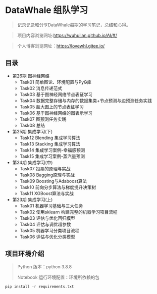 # DataWhale 组队学习
>记录记录和分享DataWhale每期的学习笔记，总结和心得。

>项目内容浏览网址:https://wuhuilan.github.io/AI/#/

>个人博客浏览网址：https://lovewhl.gitee.io/

## 目录
- 第26期 图神经网络
  - Task01 简单图论、环境配置与PyG库
  - Task02 消息传递范式
  - Task03 基于图神经网络节点表征学习
  - Task04 数据完整存储与内存的数据集类+节点预测与边预测任务实践
  - Task05 超大图上的节点表征学习
  - Task06 基于图神经网络的图表示学习
  - Task07 图预测任务实践
  - Task08 总结
- 第25期 集成学习(下)
  - Task12 Blending 集成学习算法
  - Task13 Stacking 集成学习算法
  - Task14 集成学习案例-幸福感预测
  - Task15 集成学习案例-蒸汽量预测
- 第24期 集成学习(中)
  - Task07 投票的原理与实战
  - Task08 Bagging原理与实战
  - Task09 Boosting与Adaboost算法
  - Task10 前向分步算法与梯度提升决策树
  - Task11 XGBoost算法与实战
- 第23期 集成学习(上)
  - Task01 机器学习基础与三大任务
  - Task02 使用sklearn 构建完整的机器学习项目流程
  - Task03 评估与优化回归模型
  - Task04 评估与调优超参数
  - Task05 机器学习分类项目流程
  - Task06 评估与优化分类模型


## 项目环境介绍
> Python 版本：python 3.8.8
> 
> Notebook 运行环境配置：环境所依赖的包
```
pip install -r requirements.txt
```
